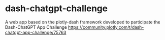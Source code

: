# dash-chatgpt-challenge
A web app based on the plotly-dash framework developed to participate the Dash-ChatGPT App Challenge https://community.plotly.com/t/dash-chatgpt-app-challenge/75763
